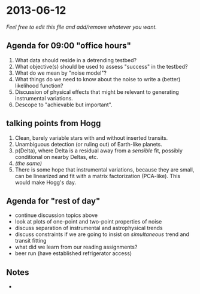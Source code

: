 2013-06-12
==========

*Feel free to edit this file and add/remove whatever you want.*

Agenda for 09:00 "office hours"
-------------------------------

1. What data should reside in a detrending testbed?
2. What objective(s) should be used to assess "success" in the testbed?
3. What do we mean by "noise model"?
4. What things do we need to know about the noise to write a (better) likelihood function?
5. Discussion of physical effects that might be relevant to generating instrumental variations.
6. Descope to "achievable but important".

talking points from Hogg
------------------------
1. Clean, barely variable stars with and without inserted transits.
2. Unambiguous detection (or ruling out) of Earth-like planets.
3. p(Delta), where Delta is a residual away from a *sensible* fit, possibly conditional on nearby Deltas, etc.
4. *(the same)*
5. There is some hope that instrumental variations, because they are small, can be linearized and fit with a matrix factorization (PCA-like).  This would make Hogg's day.

Agenda for "rest of day"
------------------------
* continue discussion topics above
* look at plots of one-point and two-point properties of noise
* discuss separation of instrumental and astrophysical trends
* discuss constraints if we are going to insist on *simultaneous* trend and transit fitting
* what did we learn from our reading assignments?
* beer run (have established refrigerator access)

Notes
-----

* 
